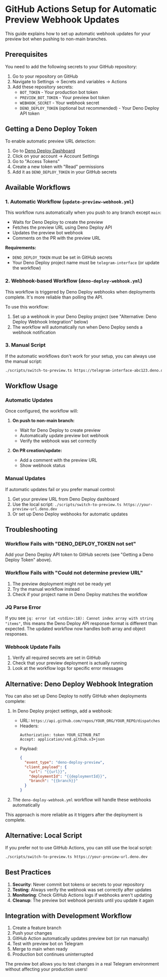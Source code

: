 # GitHub Actions Setup for Automatic Preview Webhook Updates

This guide explains how to set up automatic webhook updates for your preview bot when pushing to non-main branches.

## Prerequisites

You need to add the following secrets to your GitHub repository:

1. Go to your repository on GitHub
2. Navigate to Settings → Secrets and variables → Actions
3. Add these repository secrets:
   - `BOT_TOKEN` - Your production bot token
   - `PREVIEW_BOT_TOKEN` - Your preview bot token
   - `WEBHOOK_SECRET` - Your webhook secret
   - `DENO_DEPLOY_TOKEN` (optional but recommended) - Your Deno Deploy API token

## Getting a Deno Deploy Token

To enable automatic preview URL detection:

1. Go to [Deno Deploy Dashboard](https://dash.deno.com)
2. Click on your account → Account Settings
3. Go to "Access Tokens"
4. Create a new token with "Read" permissions
5. Add it as `DENO_DEPLOY_TOKEN` in your GitHub secrets

## Available Workflows

### 1. Automatic Workflow (`update-preview-webhook.yml`)

This workflow runs automatically when you push to any branch except `main`:

- Waits for Deno Deploy to create the preview
- Fetches the preview URL using Deno Deploy API
- Updates the preview bot webhook
- Comments on the PR with the preview URL

**Requirements:**
- `DENO_DEPLOY_TOKEN` must be set in GitHub secrets
- Your Deno Deploy project name must be `telegram-interface` (or update the workflow)

### 2. Webhook-based Workflow (`deno-deploy-webhook.yml`)

This workflow is triggered by Deno Deploy webhooks when deployments complete. It's more reliable than polling the API.

To use this workflow:
1. Set up a webhook in your Deno Deploy project (see "Alternative: Deno Deploy Webhook Integration" below)
2. The workflow will automatically run when Deno Deploy sends a webhook notification

### 3. Manual Script

If the automatic workflows don't work for your setup, you can always use the manual script:

```bash
./scripts/switch-to-preview.ts https://telegram-interface-abc123.deno.dev
```

## Workflow Usage

### Automatic Updates

Once configured, the workflow will:

1. **On push to non-main branch:**
   - Wait for Deno Deploy to create preview
   - Automatically update preview bot webhook
   - Verify the webhook was set correctly

2. **On PR creation/update:**
   - Add a comment with the preview URL
   - Show webhook status

### Manual Updates

If automatic updates fail or you prefer manual control:

1. Get your preview URL from Deno Deploy dashboard
2. Use the local script: `./scripts/switch-to-preview.ts https://your-preview-url.deno.dev`
3. Or set up Deno Deploy webhooks for automatic updates

## Troubleshooting

### Workflow Fails with "DENO_DEPLOY_TOKEN not set"

Add your Deno Deploy API token to GitHub secrets (see "Getting a Deno Deploy Token" above).

### Workflow Fails with "Could not determine preview URL"

1. The preview deployment might not be ready yet
2. Try the manual workflow instead
3. Check if your project name in Deno Deploy matches the workflow

### JQ Parse Error

If you see `jq: error (at <stdin>:18): Cannot index array with string "items"`, this means the Deno Deploy API response format is different than expected. The updated workflow now handles both array and object responses.

### Webhook Update Fails

1. Verify all required secrets are set in GitHub
2. Check that your preview deployment is actually running
3. Look at the workflow logs for specific error messages

## Alternative: Deno Deploy Webhook Integration

You can also set up Deno Deploy to notify GitHub when deployments complete:

1. In Deno Deploy project settings, add a webhook:
   - URL: `https://api.github.com/repos/YOUR_ORG/YOUR_REPO/dispatches`
   - Headers:
     ```
     Authorization: token YOUR_GITHUB_PAT
     Accept: application/vnd.github.v3+json
     ```
   - Payload:
     ```json
     {
       "event_type": "deno-deploy-preview",
       "client_payload": {
         "url": "{{url}}",
         "deploymentId": "{{deploymentId}}",
         "branch": "{{branch}}"
       }
     }
     ```

2. The `deno-deploy-webhook.yml` workflow will handle these webhooks automatically

This approach is more reliable as it triggers after the deployment is complete.

## Alternative: Local Script

If you prefer not to use GitHub Actions, you can still use the local script:

```bash
./scripts/switch-to-preview.ts https://your-preview-url.deno.dev
```

## Best Practices

1. **Security**: Never commit bot tokens or secrets to your repository
2. **Testing**: Always verify the webhook was set correctly after updates
3. **Monitoring**: Check GitHub Actions logs if webhooks aren't updating
4. **Cleanup**: The preview bot webhook persists until you update it again

## Integration with Development Workflow

1. Create a feature branch
2. Push your changes
3. GitHub Action automatically updates preview bot (or run manually)
4. Test with preview bot on Telegram
5. Merge to main when ready
6. Production bot continues uninterrupted

The preview bot allows you to test changes in a real Telegram environment without affecting your production users!
